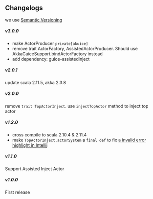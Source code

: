 ## Changelogs
we use [Semantic Versioning](http://semver.org/)

##### v3.0.0
+ make ActorProducer `private[akuice]`
+ remove trait ActorFactory, AssistedActorProducer. Should use AkkaGuiceSupport.bindActorFactory instead
+ add dependency: guice-assistedinject

##### v2.0.1
update scala 2.11.5, akka 2.3.8

##### v2.0.0
remove `trait TopActorInject`. use `injectTopActor` method to inject top actor

##### v1.2.0
+ cross compile to scala 2.10.4 & 2.11.4
+ make `TopActorInject.actorSystem` a `final def` to fix [a invalid error highlight in Intellij](https://youtrack.jetbrains.com/issue/SCL-7924)

##### v1.1.0
 Support Assisted Inject Actor

##### v1.0.0
 First release